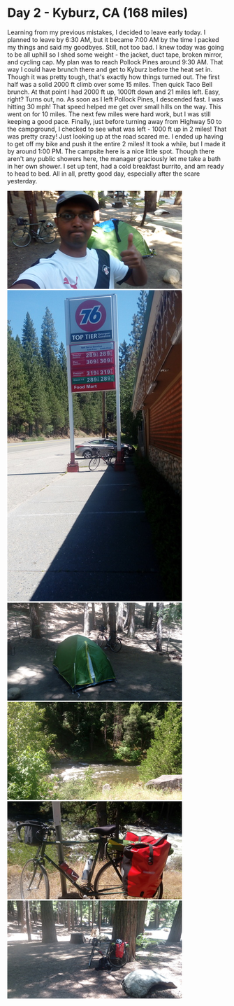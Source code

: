  
# Day 2 - Kyburz, CA (168 miles)

Learning from my previous mistakes, I decided to leave early today. I planned to leave by 6:30 AM, but it became 7:00 AM by the time I packed my things and said my goodbyes. Still, not too bad. I knew today was going to be all uphill so I shed some weight - the jacket, duct tape, broken mirror, and cycling cap.
My plan was to reach Pollock Pines around 9:30 AM. That way I could have brunch there and get to Kyburz before the heat set in. Though it was pretty tough, that's exactly how things turned out. The first half was a solid 2000 ft climb over some 15 miles. Then quick Taco Bell brunch. At that point I had 2000 ft up, 1000ft down and 21 miles left. Easy, right? Turns out, no. As soon as I left Pollock Pines, I descended fast. I was hitting 30 mph! That speed helped me get over small hills on the way. This went on for 10 miles. The next few miles were hard work, but I was still keeping a good pace. Finally, just before turning away from Highway 50 to the campground, I checked to see what was left - 1000 ft up in 2 miles! That was pretty crazy! Just looking up at the road scared me. I ended up having to get off my bike and push it the entire 2 miles! It took a while, but I made it by around 1:00 PM. 
The campsite here is a nice little spot. Though there aren't any public showers here, the manager graciously let me take a bath in her own shower. I set up tent, had a cold breakfast burrito, and am ready to head to bed. All in all, pretty good day, especially after the scare yesterday.

![](/images/transam/kyburz1.jpg ".")
![](/images/transam/kyburz2.jpg ".")
![](/images/transam/kyburz3.jpg ".")
![](/images/transam/kyburz4.jpg ".")
![](/images/transam/kyburz5.jpg ".")
![](/images/transam/kyburz6.jpg ".")
